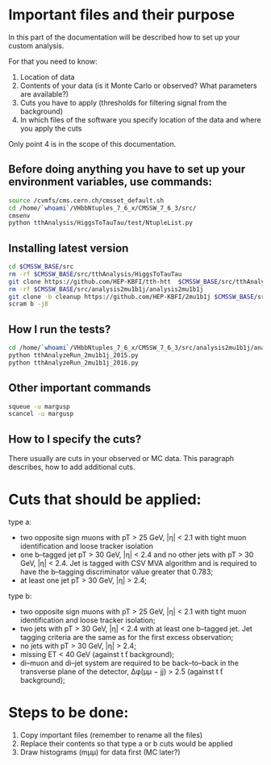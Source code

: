 # Important files and their purpose

In this part of the documentation will be described how to set up your custom analysis.

For that you need to know:

1. Location of data
2. Contents of your data (is it Monte Carlo or observed? What parameters are available?)
3. Cuts you have to apply (thresholds for filtering signal from the background)
4. In which files of the software you specify location of the data and where you apply the cuts

Only point 4 is in the scope of this documentation.


## Before doing anything you have to set up your environment variables, use commands:

```bash
source /cvmfs/cms.cern.ch/cmsset_default.sh
cd /home/`whoami`/VHbbNtuples_7_6_x/CMSSW_7_6_3/src/
cmsenv
python tthAnalysis/HiggsToTauTau/test/NtupleList.py
```


## Installing latest version

```bash
cd $CMSSW_BASE/src
rm -rf $CMSSW_BASE/src/tthAnalysis/HiggsToTauTau
git clone https://github.com/HEP-KBFI/tth-htt  $CMSSW_BASE/src/tthAnalysis/HiggsToTauTau
rm -rf $CMSSW_BASE/src/analysis2mu1b1j/analysis2mu1b1j
git clone -b cleanup https://github.com/HEP-KBFI/2mu1b1j $CMSSW_BASE/src/analysis2mu1b1j/analysis2mu1b1j
scram b -j8

```


## How I run the tests?

```bash
cd /home/`whoami`/VHbbNtuples_7_6_x/CMSSW_7_6_3/src/analysis2mu1b1j/analysis2mu1b1j/test
python tthAnalyzeRun_2mu1b1j_2015.py
python tthAnalyzeRun_2mu1b1j_2016.py
```


## Other important commands

```bash
squeue -u margusp
scancel -u margusp
```



## How to I specify the cuts?

There usually are cuts in your observed or MC data. This paragraph describes,
how to add additional cuts.


# Cuts that should be applied:

type a:

* two opposite sign muons with pT > 25 GeV, |η| < 2.1 with tight muon identification and loose tracker isolation
* one b–tagged jet pT > 30 GeV, |η| < 2.4 and no other jets with pT > 30 GeV, |η| < 2.4. Jet is tagged with CSV MVA algorithm and is required to have the b–tagging discriminator value greater that 0.783;
* at least one jet pT > 30 GeV, |η| > 2.4;

type b:

* two opposite sign muons with pT > 25 GeV, |η| < 2.1 with tight muon identification and loose tracker isolation;
* two jets with pT > 30 GeV, |η| < 2.4 with at least one b–tagged jet. Jet tagging criteria are the same as for the first excess observation;
* no jets with pT > 30 GeV, |η| > 2.4;
* missing ET < 40 GeV (against t ̄t background);
* di–muon and di–jet system are required to be back–to–back in the transverse plane of the detector, ∆φ(μμ − jj) > 2.5 (against t ̄t background);


# Steps to be done:

1. Copy important files (remember to rename all the files)
2. Replace their contents so that type a or b cuts would be applied
3. Draw histograms (mμμ) for data first (MC later?)
